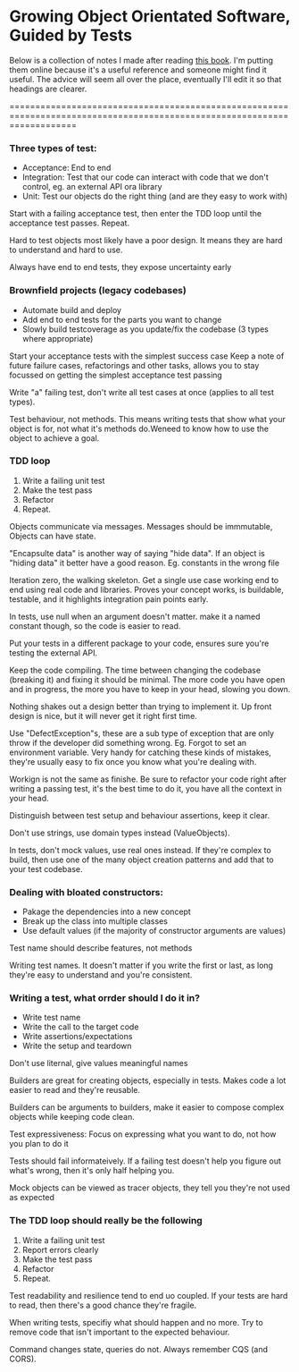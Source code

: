 # Growing Object Orientated Software, Guided by Tests

Below is a collection of notes I made after reading [this book](http://www.growing-object-oriented-software.com/). I'm putting them online because it's a useful reference and someone might find it useful. The advice will seem all over the place, eventually I'll edit it so that headings are clearer.

=========================================================================================================================

### Three types of test:
- Acceptance: End to end
- Integration: Test that our code can interact with code that we don't control, eg. an external API ora library
- Unit: Test our objects do the right thing (and are they easy to work with)

Start with a failing acceptance test, then enter the TDD loop until the acceptance test passes. Repeat.

Hard to test objects most likely have a poor design. It means they are hard to understand and hard to use.

Always have end to end tests, they expose uncertainty early

### Brownfield projects (legacy codebases)
- Automate build and deploy
- Add end to end tests for the parts you want to change
- Slowly build testcoverage as you update/fix the codebase (3 types where appropriate) 

Start your acceptance tests with the simplest success case
Keep a note of future failure cases, refactorings and other tasks, allows you to stay focussed on getting the simplest acceptance test passing

Write "a" failing test, don't write all test cases at once (applies to all test types).

Test behaviour, not methods. This means writing tests that show what your object is for, not what it's methods do.Weneed to know how to use the object to achieve a goal. 

### TDD loop
1. Write a failing unit test
2. Make the test pass
3. Refactor
4. Repeat.

Objects communicate via messages. Messages should be immmutable, Objects can have state.

"Encapsulte data" is another way of saying "hide data". If an object is "hiding data" it better have a good reason. Eg. constants in the wrong file

Iteration zero, the  walking skeleton. Get a single use case working end to end using real code and libraries. Proves your concept works, is buildable, testable, and it highlights integration pain points early.

In tests, use null when an argument doesn't matter. make it a named constant though, so the code is easier to read.

Put your tests in a different package to your code, ensures sure you're testing the external API.

Keep the code compiling. The time between changing the codebase (breaking it) and fixing it should be minimal. The more code you have open and in progress, the more you have to keep in your head, slowing you down.

Nothing shakes out a design better than trying to implement it. Up front design is nice, but it will never get it right first time.

Use "DefectException"s, these are a sub type of exception that are only throw if the developer did something wrong. Eg. Forgot to set an environment variable. Very handy for catching these kinds of mistakes, they're usually easy to fix once you know what you're dealing with.

Workign is not the same as finishe. Be sure to refactor your code right after writing a passing test, it's the best time to do it, you have all the context in your head.

Distinguish between test setup and behaviour assertions, keep it clear.

Don't use strings, use domain types instead (ValueObjects).

In tests, don't mock values, use real ones instead. If they're complex to build, then use one of the many object creation patterns and add that to your test codebase.

### Dealing with bloated constructors:
- Pakage the dependencies into a new concept
- Break up the class into multiple classes
- Use default values (if the majority of constructor arguments are values)


Test name should describe features, not methods

Writing test names. It doesn't matter if you write the first or last, as long they're easy to understand and you're consistent.

### Writing a test, what orrder should I do it in?
- Write test name
- Write the call to the target code
- Write assertions/expectations
- Write the setup and teardown

Don't use liternal, give values meaningful names

Builders are great for creating objects, especially in tests. Makes code a lot easier to read and they're reusable.

Builders can be arguments to builders, make it easier to compose complex objects while keeping code clean.

Test expressiveness: Focus on expressing what you want to do, not how you plan to do it

Tests should fail informateively. If a failing test doesn't help you figure out what's wrong, then it's only half helping you.

Mock objects can be viewed as tracer objects, they tell you they're not used as expected

### The TDD loop should really be the following
1. Write a failing unit test
2. Report errors clearly
3. Make the test pass
4. Refactor
5. Repeat.

Test readability and resilience tend to end uo coupled. If your tests are hard to read, then there's a good chance they're fragile.

When writing tests, specifiy what should happen and no more. Try to remove code that isn't important to the expected behaviour.

Command changes state, queries do not. Always remember CQS (and CORS).

